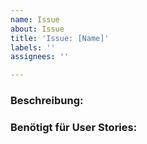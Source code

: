 ```yaml
---
name: Issue
about: Issue
title: 'Issue: [Name]'
labels: ''
assignees: ''

---
```


### Beschreibung:
<!-- Was muss hinzugefügt werden? -->

### Benötigt für User Stories:
<!-- User stories verlinken -->
